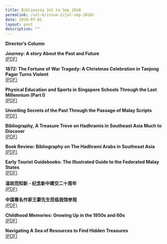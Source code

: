 ```yaml
---
title: Biblioasia Jul to Sep 2010
permalink: /vol-6/issue-2/jul-sep-2010/
date: 2010-07-01
layout: post
description: ""
---
```

**Director’s Column**

**Journey: A story About the Past and Future** <br>
[(PDF)](/past-issues/pdf/vol-6/v6-issue2_JourneyPastFuture.pdf)

**1872: The Fortune of War Tragedy: A Christmas Celebration in Tanjong Pagar Turns Violent** <br>
[(PDF)](/past-issues/pdf/vol-6/v6-issue2_WarTragedy.pdf)

**Physical Education and Sports in Singapore Schools Through the Last Millennium (Part I)** <br>
[(PDF)](/past-issues/pdf/vol-6/v6-issue2_PhysicalEducation.pdf)

**Unveiling Secrets of the Past Through the Passage of Malay Scripts** <br>
[(PDF)](/past-issues/pdf/vol-6/v6-issue2_UnveilingSecrets.pdf)

**Bibliography, A Treasure Trove on Hadhramis in Southeast Asia Much to Discover** <br>
[(PDF)](/past-issues/pdf/vol-6/v6-issue2_TreasureTrove.pdf)

**Book Review: Bibliography on The Hadhrami Arabs in Southeast Asia** <br>
[(PDF)](/past-issues/pdf/vol-6/v6-issue2_HadhramiArabs.pdf)

**Early Tourist Guidebooks: The Illustrated Guide to the Federated Malay States** <br>
[(PDF)](/past-issues/pdf/vol-6/v6-issue2_FederatedMalayStates.pdf)

**温故而知新 - 纪念新中建交二十周年** <br>
[(PDF)](/past-issues/pdf/vol-6/v6-issue2_Chinese1990.pdf)

**中国著名作家王蒙先生莅临我馆参观** <br>
[(PDF)](/past-issues/pdf/vol-6/v6-issue2_Chinese2010.pdf)

**Childhood Memories: Growing Up in the 1950s and 60s** <br>
[(PDF)](/past-issues/pdf/vol-6/v6-issue2_ChildhoodMemories.pdf)

**Navigating A Sea of Resources to Find Hidden Treasures** <br>
[(PDF)](/past-issues/pdf/vol-6/v6-issue2_HiddenTreasures.pdf)